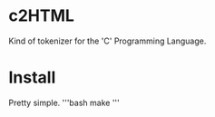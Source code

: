 # c2HTML
  Kind of tokenizer for the 'C' Programming Language.

# Install
  Pretty simple.
  '''bash
  make
  '''
